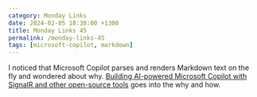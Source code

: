 ```yaml
---
category: Monday Links
date: 2024-02-05 18:30:00 +1300
title: Monday Links 45
permalink: /monday-links-45
tags: [microsoft-copilot, markdown]
---
```


I noticed that Microsoft Copilot parses and renders Markdown text on the fly and wondered about why. [Building AI-powered Microsoft Copilot with SignalR and other open-source tools](https://devblogs.microsoft.com/dotnet/building-ai-powered-bing-chat-with-signalr-and-other-open-source-tools/) goes into the why and how.



